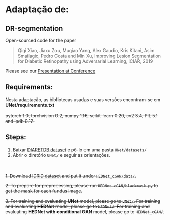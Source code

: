 # Adaptação de:

## DR-segmentation
Open-sourced code for the paper 
> Qiqi Xiao, Jiaxu Zou, Muqiao Yang, Alex Gaudio, Kris Kitani, Asim Smailagic, Pedro Costa and Min Xu, Improving Lesion Segmentation for Diabetic Retinopathy using Adversarial Learning, ICIAR, 2019

Please see our [Presentation at Conference](https://docs.google.com/presentation/d/1T4w1mRxClnDm0sGmlbDa8FRYbV6hLG-nA12GLtL9iwo/edit#slide=id.f18e43d3-c5f6-11e9-bf5f-cb4e139218f9)
## Requirements:
Nesta adaptação, as bibliotecas usadas e suas versões encontram-se em **UNet/requirements.txt** <br><br>
~~pytorch 1.0, torchvision 0.2, numpy 1.16, scikit-learn 0.20, cv2 3.4, PIL 5.1 and ipdb 0.12.~~
## Steps:
1. Baixar [DIARETDB dataset](https://www.it.lut.fi/project/imageret/diaretdb1/) e pô-lo em uma pasta `UNet/datasets/`
2. Abrir o diretório `UNet/` e seguir as orientações.

<br><br>
~~1. Download [IDRiD dataset](https://idrid.grand-challenge.org/Data/) and put it under ```HEDNet_cGAN/data/```.~~

~~2. To prepare for preprocessing, please run ```HEDNet_cGAN/blackmask.py``` to get the mask for each fundus image.~~ 

~~3. For training and evaluating **UNet** model, please go to ```UNet/```. For training and evaluating **HEDNet** model, please go to ```HEDNet/```. For training and evaluating **HEDNet with conditional GAN** model, please go to ```HEDNet_cGAN/```.~~

